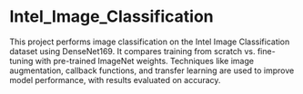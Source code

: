 # Intel_Image_Classification
This project performs image classification on the Intel Image Classification dataset using DenseNet169. It compares training from scratch vs. fine-tuning with pre-trained ImageNet weights. Techniques like image augmentation, callback functions, and transfer learning are used to improve model performance, with results evaluated on accuracy.
